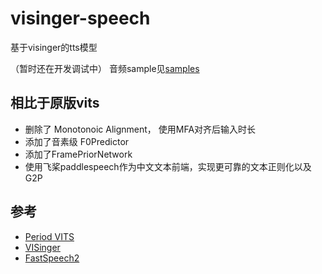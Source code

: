 # visinger-speech

基于visinger的tts模型

（暂时还在开发调试中）
音频sample见[samples](/samples)
## 相比于原版vits
+ 删除了 Monotonoic Alignment， 使用MFA对齐后输入时长
+ 添加了音素级 F0Predictor
+ 添加了FramePriorNetwork
+ 使用飞桨paddlespeech作为中文文本前端，实现更可靠的文本正则化以及G2P
## 参考
+ [Period VITS](https://arxiv.org/pdf/2210.15964.pdf) 
+ [VISinger](https://github.com/So-Fann/VISinger) 
+ [FastSpeech2](https://github.com/ming024/FastSpeech2)
